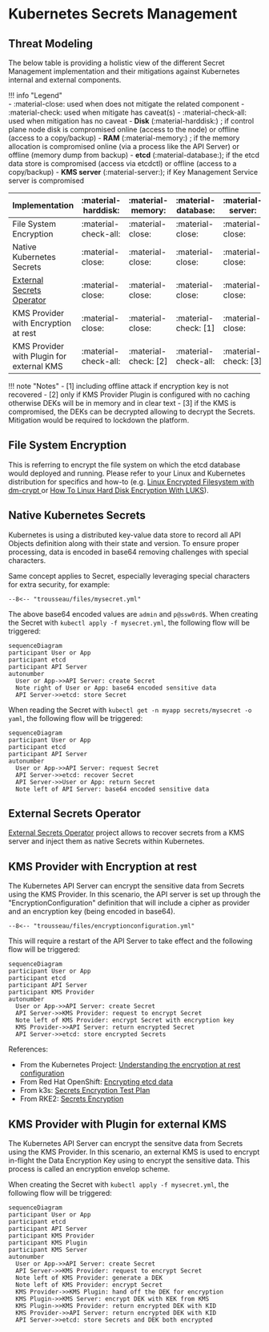 # Kubernetes Secrets Management

## Threat Modeling 

The below table is providing a holistic view of the different Secret Management implementation and their mitigations against Kubernetes internal and external components.

!!! info "Legend"  
    - :material-close: used when does not mitigate the related component
    - :material-check: used when mitigate has caveat(s)
    - :material-check-all: used when mitigation has no caveat
    - **Disk** (:material-harddisk:) ; if control plane node disk is compromised online (access to the node) or offline (access to a copy/backup)
    - **RAM** (:material-memory:) ; if the memory allocation is compromised online (via a process like the API Server) or offline (memory dump from backup)
    - **etcd** (:material-database:); if the etcd data store is compromised (access via etcdctl) or offline (access to a copy/backup)
    - **KMS server** (:material-server:); if Key Management Service server is compromised 
                                          
| Implementation | :material-harddisk: | :material-memory: | :material-database: | :material-server: |
|--------------------------------------------|------|-----|------|------------| 
| File System Encryption                     | :material-check-all: | :material-close: | :material-close: | :material-close: |
| Native Kubernetes Secrets                  | :material-close: | :material-close: | :material-close: | :material-close: |
| [External Secrets Operator](https://external-secrets.io/) | :material-close: | :material-close: | :material-close: | :material-close: |
| KMS Provider with Encryption at rest       | :material-close: | :material-close: | :material-check: [1] | :material-close: |
| KMS Provider with Plugin for external KMS  | :material-check-all: | :material-check: [2] | :material-check-all: | :material-check: [3] |

!!! note "Notes"
    - [1] including offline attack if encryption key is not recovered 
    - [2] only if KMS Provider Plugin is configured with no caching otherwise DEKs will be in memory and in clear text
    - [3] if the KMS is compromised, the DEKs can be decrypted allowing to decrypt the Secrets. Mitigation would be required to lockdown the platform.


## File System Encryption

This is referring to encrypt the file system on which the etcd database would deployed and running. Please refer to your Linux and Kubernetes distribution for specifics and how-to (e.g. [Linux Encrypted Filesystem with dm-crypt
](https://wiki.centos.org/HowTos/EncryptedFilesystem) or [How To Linux Hard Disk Encryption With LUKS](https://www.cyberciti.biz/security/howto-linux-hard-disk-encryption-with-luks-cryptsetup-command/)).

## Native Kubernetes Secrets

Kubernetes is using a distributed key-value data store to record all API Objects definition along with their state and version. To ensure proper processing, data is encoded in base64 removing challenges with special characters.  

Same concept applies to Secret, especially leveraging special characters for extra security, for example:

``` title="mysecret.yml"
--8<-- "trousseau/files/mysecret.yml"
```

The above base64 encoded values are ```admin``` and ```p@ssw0rd$```. When creating the Secret with ```kubectl apply -f mysecret.yml```, the following flow will be triggered: 

```mermaid
sequenceDiagram
participant User or App
participant etcd
participant API Server
autonumber
  User or App->>API Server: create Secret
  Note right of User or App: base64 encoded sensitive data
  API Server->>etcd: store Secret
```

When reading the Secret with ```kubectl get -n myapp secrets/mysecret -o yaml```, the following flow will be triggered:  

```mermaid
sequenceDiagram
participant User or App
participant etcd
participant API Server
autonumber
  User or App->>API Server: request Secret
  API Server->>etcd: recover Secret
  API Server->>User or App: return Secret
  Note left of API Server: base64 encoded sensitive data
```

## External Secrets Operator

[External Secrets Operator](https://external-secrets.io/) project allows to recover secrets from a KMS server and inject them as native Secrets within Kubernetes.

## KMS Provider with Encryption at rest

The Kubernetes API Server can encrypt the sensitive data from Secrets using the KMS Provider. In this scenario, the API server is set up through the "EncryptionConfiguration" definition that will include a cipher as provider and an encryption key (being encoded in base64). 

``` title="encryptionconfiguration.yml"
--8<-- "trousseau/files/encryptionconfiguration.yml"
```

This will require a restart of the API Server to take effect and the following flow will be triggered:

```mermaid
sequenceDiagram
participant User or App
participant etcd
participant API Server
participant KMS Provider
autonumber
  User or App->>API Server: create Secret
  API Server->>KMS Provider: request to encrypt Secret
  Note left of KMS Provider: encrypt Secret with encryption key
  KMS Provider->>API Server: return encrypted Secret
  API Server->>etcd: store encrypted Secrets 
```


References:

- From the Kubernetes Project: [Understanding the encryption at rest configuration](https://kubernetes.io/docs/tasks/administer-cluster/encrypt-data/#understanding-the-encryption-at-rest-configuration)
- From Red Hat OpenShift: [Encrypting etcd data](https://docs.openshift.com/container-platform/4.11/security/encrypting-etcd.html)
- From k3s: [Secrets Encryption Test Plan](https://github.com/k3s-io/k3s/wiki/Secrets-Encryption-Test-Plan)
- From RKE2: [Secrets Encryption](https://docs.rke2.io/security/secrets_encryption/) 

## KMS Provider with Plugin for external KMS

The Kubernetes API Server can encrypt the sensitve data from Secrets using the KMS Provider. In this scenario, an external KMS is used to encrypt in-flight the Data Encryption Key using to encrypt the sensitive data. This process is called an encryption envelop scheme.   

When creating the Secret with ```kubectl apply -f mysecret.yml```, the following flow will be triggered: 

```mermaid
sequenceDiagram
participant User or App
participant etcd
participant API Server
participant KMS Provider
participant KMS Plugin
participant KMS Server
autonumber
  User or App->>API Server: create Secret
  API Server->>KMS Provider: request to encrypt Secret
  Note left of KMS Provider: generate a DEK
  Note left of KMS Provider: encrypt Secret
  KMS Provider->>KMS Plugin: hand off the DEK for encryption
  KMS Plugin->>KMS Server: encrypt DEK with KEK from KMS
  KMS Plugin->>KMS Provider: return encrypted DEK with KID
  KMS Provider->>API Server: return encrypted DEK with KID
  API Server->>etcd: store Secrets and DEK both encrypted
```
